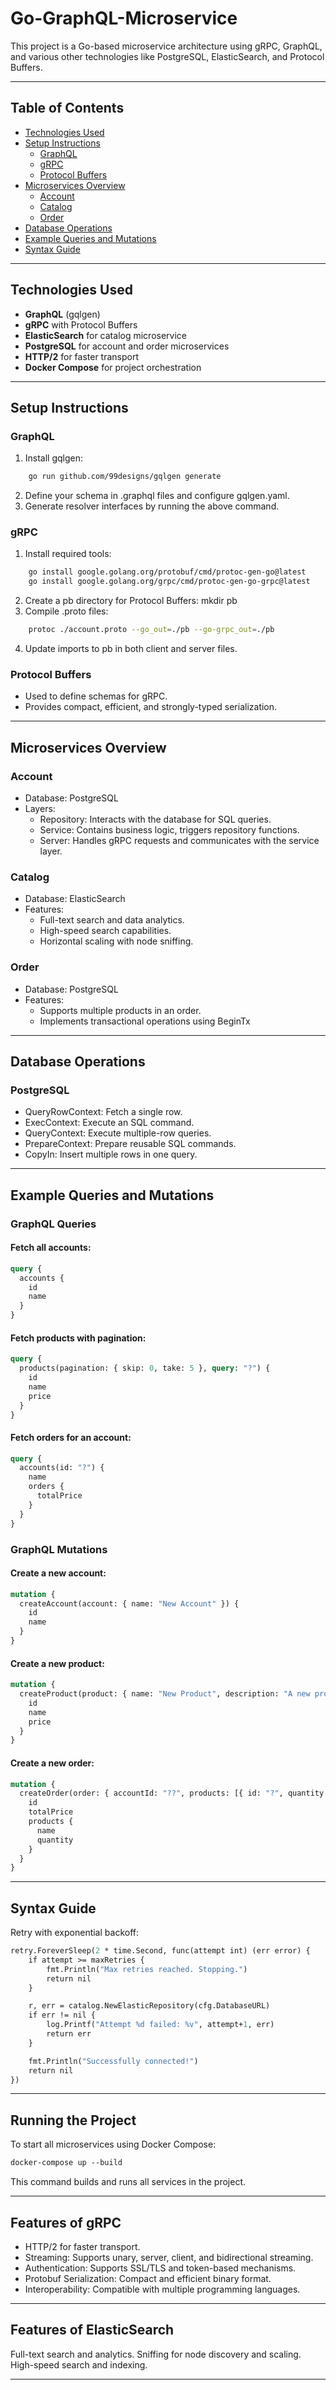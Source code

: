 # Go-GraphQL-Microservice

This project is a Go-based microservice architecture using gRPC, GraphQL, and various other technologies like PostgreSQL, ElasticSearch, and Protocol Buffers.

---

## Table of Contents

- [Technologies Used](#technologies-used)
- [Setup Instructions](#setup-instructions)
  - [GraphQL](#graphql)
  - [gRPC](#grpc)
  - [Protocol Buffers](#protocol-buffers)
- [Microservices Overview](#microservices-overview)
  - [Account](#account)
  - [Catalog](#catalog)
  - [Order](#order)
- [Database Operations](#database-operations)
- [Example Queries and Mutations](#example-queries-and-mutations)
- [Syntax Guide](#syntax-guide)

---

## Technologies Used

- **GraphQL** (gqlgen)
- **gRPC** with Protocol Buffers
- **ElasticSearch** for catalog microservice
- **PostgreSQL** for account and order microservices
- **HTTP/2** for faster transport
- **Docker Compose** for project orchestration

---

## Setup Instructions

### GraphQL
1. Install gqlgen:
```bash
    go run github.com/99designs/gqlgen generate
```
2. Define your schema in .graphql files and configure gqlgen.yaml.
3. Generate resolver interfaces by running the above command.


### gRPC
1. Install required tools:
```bash
    go install google.golang.org/protobuf/cmd/protoc-gen-go@latest
    go install google.golang.org/grpc/cmd/protoc-gen-go-grpc@latest
```
2. Create a pb directory for Protocol Buffers:  mkdir pb
3. Compile .proto files:
``` bash
    protoc ./account.proto --go_out=./pb --go-grpc_out=./pb
```
4. Update imports to pb in both client and server files.


### Protocol Buffers
- Used to define schemas for gRPC.
- Provides compact, efficient, and strongly-typed serialization.

---

## Microservices Overview
### Account
- Database: PostgreSQL
- Layers:
    - Repository: Interacts with the database for SQL queries.
    - Service: Contains business logic, triggers repository functions.
    - Server: Handles gRPC requests and communicates with the service layer.
### Catalog
- Database: ElasticSearch
- Features:
    - Full-text search and data analytics.
    - High-speed search capabilities.
    - Horizontal scaling with node sniffing.
### Order
- Database: PostgreSQL
- Features:
    - Supports multiple products in an order.
    - Implements transactional operations using BeginTx

---
## Database Operations
### PostgreSQL
- QueryRowContext: Fetch a single row.
- ExecContext: Execute an SQL command.
- QueryContext: Execute multiple-row queries.
- PrepareContext: Prepare reusable SQL commands.
- CopyIn: Insert multiple rows in one query.
---
## Example Queries and Mutations
### GraphQL Queries
#### Fetch all accounts:
``` graphql
query {
  accounts {
    id
    name
  }
}
```
#### Fetch products with pagination:
``` graphql
query {
  products(pagination: { skip: 0, take: 5 }, query: "?") {
    id
    name
    price
  }
}
```
#### Fetch orders for an account:
``` graphql
query {
  accounts(id: "?") {
    name
    orders {
      totalPrice
    }
  }
}
```
### GraphQL Mutations
#### Create a new account:
``` graphql
mutation {
  createAccount(account: { name: "New Account" }) {
    id
    name
  }
}
```
#### Create a new product:
``` graphql
mutation {
  createProduct(product: { name: "New Product", description: "A new product", price: 199 }) {
    id
    name
    price
  }
}

```
#### Create a new order:
``` graphql
mutation {
  createOrder(order: { accountId: "??", products: [{ id: "?", quantity: ? }] }) {
    id
    totalPrice
    products {
      name
      quantity
    }
  }
}

```
---
## Syntax Guide
Retry with exponential backoff:
``` graphql
retry.ForeverSleep(2 * time.Second, func(attempt int) (err error) {
    if attempt >= maxRetries {
        fmt.Println("Max retries reached. Stopping.")
        return nil
    }

    r, err = catalog.NewElasticRepository(cfg.DatabaseURL)
    if err != nil {
        log.Printf("Attempt %d failed: %v", attempt+1, err)
        return err
    }

    fmt.Println("Successfully connected!")
    return nil
})

```
---

## Running the Project
To start all microservices using Docker Compose:
``` graphql
docker-compose up --build
```
This command builds and runs all services in the project.

---

## Features of gRPC
- HTTP/2 for faster transport.
- Streaming: Supports unary, server, client, and bidirectional streaming.
- Authentication: Supports SSL/TLS and token-based mechanisms.
- Protobuf Serialization: Compact and efficient binary format.
- Interoperability: Compatible with multiple programming languages.

---

## Features of ElasticSearch
Full-text search and analytics.
Sniffing for node discovery and scaling.
High-speed search and indexing.

---


